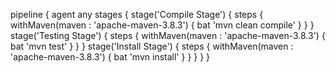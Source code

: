 pipeline {
     agent any
     stages {
         stage('Compile Stage') {
             steps {
             withMaven(maven : 'apache-maven-3.8.3') {
                bat 'mvn clean compile'
              }
            }
          }
          stage('Testing Stage') {
             steps {
                 withMaven(maven : 'apache-maven-3.8.3') {
                     bat 'mvn test'
                  }
                }
               }
               stage('Install Stage') {
                  steps {
                      withMaven(maven : 'apache-maven-3.8.3') {
                          bat 'mvn install'
                      }
                    }
                  }
                }
              }

